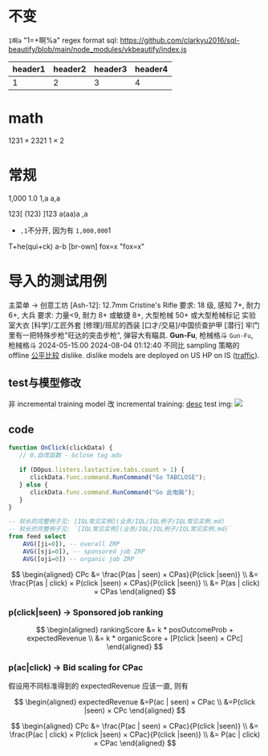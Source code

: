 # 不变

`1啊a`
"1=+啊%a"
regex format sql: <https://github.com/clarkyu2016/sql-beautify/blob/main/node_modules/vkbeautify/index.js>

| header1 | header2 | header3 | header4 |
|---------|---------|---------|---------|
| 1       | 2       | 3       | 4       |

# math

123$1\times2$321
$1\times2$

# 常规

1,000 1.0 1,a           a,a

123[ (123) ]123
a(aa)a ,a

- `,1`不分开, 因为有    `1,000,000`1

T+he(qui+ck)   a-b  [br-own] fox=x "fox=x"

# 导入的测试用例

主菜单 -> 创意工坊
[Ash-12]: 12.7mm 
Cristine's Rifle
要求: 18 级, 感知 7+, 耐力 6+, 大兵
要求: 力量<9, 耐力 8+ 或敏捷 8+, 大型枪械 50+ 或大型枪械标记
实验室大衣 [科学]/工匠外套 [修理]/班尼的西装 [口才/交易]/中国侦查护甲 [潜行]
牢门里有一把特殊步枪"旺达的突击步枪", 弹容大有瞄具.
**Gun-Fu**, 枪械格斗
`Gun-Fu`, 枪械格斗
2024-05-15.00
2024-08-04 01:12:40
不同比 sampling 策略的 offline [公平比较](业务/model/模型修改/修改sampling与公平比较.md)
dislike. dislike models are deployed on US HP on IS ([traffic](https://butterfly.sandbox.indeed.net/#/proctor/jobsearch/idxbutterflydislikemodeltst)).

## test与模型修改

非 incremental training model 改 incremental training: [desc](业务/model/模型修改/incremental_training.md)
test img: ![](img.jpg)

## code

```js
function OnClick(clickData) {
   // 0.自改函数 - &close tag adv

   if (DOpus.listers.lastactive.tabs.count > 1) {
      clickData.func.command.RunCommand("Go TABCLOSE");
   } else {
      clickData.func.command.RunCommand("Go 此电脑");
   }
}
```

```sql
-- 较长的完整例子见: [IQL常见实例](业务/IQL/IQL例子/IQL常见实例.md)
-- 较长的完整例子见: `[IQL常见实例](业务/IQL/IQL例子/IQL常见实例.md)`
from feed select
    AVG([ji=0]), -- overall ZRP
    AVG([sji=0]), -- sponsored job ZRP
    AVG([oji=0]) -- organic job ZRP
```

$$
\begin{aligned}
CPc
&= \frac{P(as | seen) × CPas}{P(click |seen)} \\
&= \frac{P(as | click) × P(click |seen) × CPas}{P(click |seen)} \\
&= P(as | click) × CPas
\end{aligned}
$$

### p(click|seen) -> Sponsored job ranking

$$
\begin{aligned}
rankingScore
&= k * posOutcomeProb + expectedRevenue \\
&= k * organicScore + [P(click |seen) × CPc]
\end{aligned}
$$

### p(ac|click) -> Bid scaling for CPac

假设用不同标准得到的 expectedRevenue 应该一直, 则有

$$
\begin{aligned}
expectedRevenue
&=P(ac | seen) × CPac \\
&=P(click |seen) × CPc
\end{aligned}
$$

$$
\begin{aligned}
CPc
&= \frac{P(ac | seen) × CPac}{P(click |seen)} \\
&= \frac{P(ac | click) × P(click |seen) × CPac}{P(click |seen)} \\
&= P(ac | click) × CPac
\end{aligned}
$$
